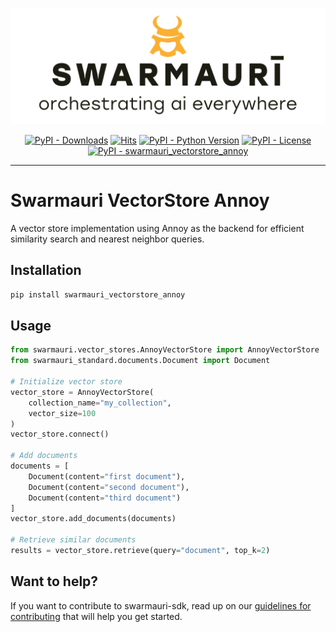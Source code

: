 
![Swamauri Logo](https://github.com/swarmauri/swarmauri-sdk/blob/3d4d1cfa949399d7019ae9d8f296afba773dfb7f/assets/swarmauri.brand.theme.svg)

<p align="center">
    <a href="https://pypi.org/project/swarmauri_vectorstore_annoy/">
        <img src="https://img.shields.io/pypi/dm/swarmauri_vectorstore_annoy" alt="PyPI - Downloads"/></a>
    <a href="https://hits.sh/github.com/swarmauri/swarmauri-sdk/tree/master/pkgs/community/swarmauri_vectorstore_annoy/">
        <img alt="Hits" src="https://hits.sh/github.com/swarmauri/swarmauri-sdk/tree/master/pkgs/community/swarmauri_vectorstore_annoy.svg"/></a>
    <a href="https://pypi.org/project/swarmauri_vectorstore_annoy/">
        <img src="https://img.shields.io/pypi/pyversions/swarmauri_vectorstore_annoy" alt="PyPI - Python Version"/></a>
    <a href="https://pypi.org/project/swarmauri_vectorstore_annoy/">
        <img src="https://img.shields.io/pypi/l/swarmauri_vectorstore_annoy" alt="PyPI - License"/></a>
    <a href="https://pypi.org/project/swarmauri_vectorstore_annoy/">
        <img src="https://img.shields.io/pypi/v/swarmauri_vectorstore_annoy?label=swarmauri_vectorstore_annoy&color=green" alt="PyPI - swarmauri_vectorstore_annoy"/></a>
</p>

---

# Swarmauri VectorStore Annoy

A vector store implementation using Annoy as the backend for efficient similarity search and nearest neighbor queries.

## Installation

```bash
pip install swarmauri_vectorstore_annoy
```

## Usage

```python
from swarmauri.vector_stores.AnnoyVectorStore import AnnoyVectorStore
from swarmauri_standard.documents.Document import Document

# Initialize vector store
vector_store = AnnoyVectorStore(
    collection_name="my_collection",
    vector_size=100
)
vector_store.connect()

# Add documents
documents = [
    Document(content="first document"),
    Document(content="second document"),
    Document(content="third document")
]
vector_store.add_documents(documents)

# Retrieve similar documents
results = vector_store.retrieve(query="document", top_k=2)
```

## Want to help?

If you want to contribute to swarmauri-sdk, read up on our [guidelines for contributing](https://github.com/swarmauri/swarmauri-sdk/blob/master/contributing.md) that will help you get started.
